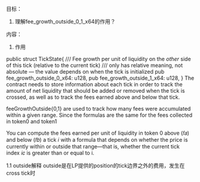 目标：
1. 理解fee_growth_outside_0_1_x64的作用？


内容：
1. 作用

public struct TickState{
   /// Fee growth per unit of liquidity on the _other_ side of this tick (relative to the current tick)
    /// only has relative meaning, not absolute — the value depends on when the tick is initialized
    pub fee_growth_outside_0_x64: u128,
    pub fee_growth_outside_1_x64: u128,
}
The contract needs to store information about each tick in order to
track the amount of net liquidity that should be added or removed
when the tick is crossed, as well as to track the fees earned above
and below that tick.


feeGrowthOutside{0,1} are used to track how many fees were accumulated within a given range. Since the formulas are the same for the fees collected in token0 and token1

You can compute the fees earned per unit of liquidity in token 0 above (𝑓𝑎) and below (𝑓𝑏) a tick 𝑖 with a formula that depends on whether the price is currently within or outside that range—that is,
whether the current tick index 𝑖𝑐 is greater than or equal to i.


1.1 outside解释
outside是在LP提供的position的tick边界之外的费用，发生在cross tick时

